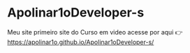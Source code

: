 # Apolinar1oDeveloper-s
Meu site primeiro site do Curso em video
acesse por aqui 👉https://apolinar1o.github.io/Apolinar1oDeveloper-s/
